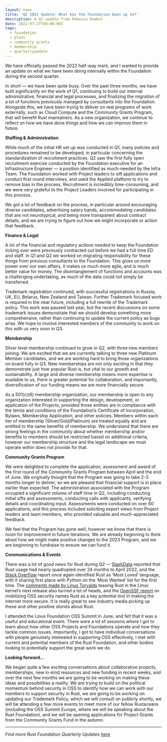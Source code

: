 ```yaml
---
layout: news
title: 'Q2 2022 Update: What has the Foundation been up to?'
description: A Q2 update from Rebecca Rumbul
date: 2022-07-27T00:00:00Z
tags:
  - foundation
  - plans
  - community grants
  - membership
  - quarterlyupdate
---
```

We have officially passed the 2022 half-way mark, and I wanted to provide an update on what we have been doing internally within the Foundation during the second quarter.

In short — we have been quite busy. Over the past three months, we have built significantly on the work of Q1, continuing to build our internal administrative, financial and legal processes, and finalizing the migration of a lot of functions previously managed by consultants into the Foundation. Alongside this, we have been trying to deliver on real programs of work externally, such as Cloud Compute and the Community Grants Program, that will benefit Rust maintainers. As a new organization, we continue to reflect on how we have done things and how we can improve them in future.

**Staffing & Administration**

While much of the initial HR set up was conducted in Q1, many policies and procedures remained to be developed, in particular concerning the standardization of recruitment practices. Q2 saw the first fully open recruitment exercise conducted by the Foundation executive for an Infrastructure Engineer — a position identified as much-needed by the Infra Team. The Foundation worked with Project leaders to sift applications and conduct first round interviews, and used the Applied platform to try to remove bias in the process. Recruitment is incredibly time-consuming, and we were very grateful to the Project Leaders involved for participating in this process.

We got a lot of feedback on the process, in particular around encouraging diverse candidates, advertising salary bands, accommodating candidates that are not neurotypical, and being more transparent about contract details, and we are trying to figure out how we might incorporate or action that feedback.

**Finance & Legal**

A lot of the financial and regulatory actions needed to keep the Foundation ticking over were previously contracted out before we had a full time ED and staff. In Q1 and Q2 we worked on migrating responsibility for these things from previous consultants to the Foundation. This gives us more power over our own affairs, it makes us much more agile, and is much better value for money. The disentanglement of functions and accounts was a challenging undertaking, as much of the data could not simply be transferred.

Trademark registration continued, with successful registrations in Russia, UK, EU, Belarus, New Zealand and Taiwan. Further Trademark focused work is required in the near future, including a full rewrite of the Trademark policy. This work was paused last year, but the recent discussions on some trademark issues demonstrate that we should develop something more comprehensive, rather than continuing to update the current policy as bugs arise. We hope to involve interested members of the community to work on this with us very soon in Q3.

**Membership**

Silver level membership continued to grow in Q2, with three new members joining. We are excited that we are currently talking to three new Platinum Member candidates, and we are working hard to bring those organizations on board fully in Q3. New memberships are not only exciting in that they demonstrate just how popular Rust is, but vital to our growth and sustainability. A large and diverse membership means more expertise is available to us, there is greater potential for collaboration, and importantly, diversification of our funding means we are more financially secure.

As a 501(c)(6) membership organization, our membership is open to any organization interested in supporting the design, development, or application of the Projects, provided those entities are in compliance with the terms and conditions of the Foundation’s Certificate of Incorporation, Bylaws, Membership Application, and other policies. Members within each tier of membership (Silver/Gold/Platinum) are treated equally and are entitled to the same benefits of membership. We understand that there are strong feelings in the community about whether membership and/or benefits to members should be restricted based on additional criteria, however our membership structure and the legal landscape we must operate within does not provide for that.

**Community Grants Program**

We were delighted to complete the application, assessment and award of the first round of the Community Grants Program between April and the end of June. We originally thought that the Program was going to take 2-3 months longer to deliver, so we are pleased that financial support is in place earlier than expected. The administration associated with the Program occupied a significant volume of staff time in Q2, including conducting initial sifts and assessments, conducting calls with applicants, verifying details and coordinating input. Assessments were conducted on over 60 applications, and this process included soliciting expert views from Project leaders and team members, who provided valuable and much-appreciated feedback.

We feel that the Program has gone well, however we know that there is room for improvement in future iterations. We are already beginning to think about how we might make positive changes to the 2023 Program, and we are beginning to fundraise to ensure we can fund it.

**Communications & Events**

There was a lot of good news for Rust during Q2 — [SlashData](https://www.slashdata.co/free-resources/state-of-the-developer-nation-22nd-edition) reported that Rust usage had nearly quadrupled over 24 months to April 2022, and the [Stack Overflow](https://survey.stackoverflow.co/2022/) report once again identified Rust as ‘Most Loved’ language, with it sharing first place with Python on the ‘Most Wanted’ list for the first time. The [comments made by Linus Torvalds](https://www.theregister.com/2022/06/23/linus_torvalds_rust_linux_kernel/) teasing Rust in the Linux kernel’s next release also turned a lot of heads, and the [OpenSSF report](https://openssf.org/oss-security-mobilization-plan/) on mobilizing OSS security names Rust as a key potential tool in making the internet more secure. It is really great to see industry media picking up these and other positive stories about Rust.

I attended the Linux Foundation OSS Summit in June, and felt that it was a useful and educational event. There were a lot of sessions where I got to learn about how other OSS Projects and Foundations operate and how they tackle common issues. Importantly, I got to have individual conversations with people genuinely interested in supporting OSS effectively, I met with current and potential members of the Rust Foundation, and other bodies looking to potentially support the great work we do.

**Looking forward...**

We began quite a few exciting conversations about collaborative projects, memberships, new in-kind resources and new funding in recent weeks, and over the next few months we are going to be working on making these ideas and possibilities a reality. We are trying to build on the political momentum behind security in OSS to identify how we can work with our members to support security in Rust, we are going to be working on updating our Trademark Policy, which we will consult on publicly shortly, we will be attending a few more events to meet more of our fellow Rustaceans (including the OSS Summit Europe, where we will be speaking about the Rust Foundation), and we will be opening applications for Project Grants from the Community Grants Fund in the autumn.

---

*Find more Rust Foundation Quarterly Updates [here](https://foundation.rust-lang.org/tags/quarterlyupdate/)*